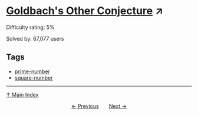 # [Goldbach's Other Conjecture](https://projecteuler.net/problem=46) ↗️

Difficulty rating: 5%

Solved by: 67,077 users
## Tags

- [prime-number](../tags/prime-number.md)
- [square-number](../tags/square-number.md)



---

[↑ Main Index](../README.md)


<div align=center><a href='45.md'>← Previous</a> &nbsp;&nbsp; &nbsp;&nbsp;  <a href='47.md'>Next →</a></div>
